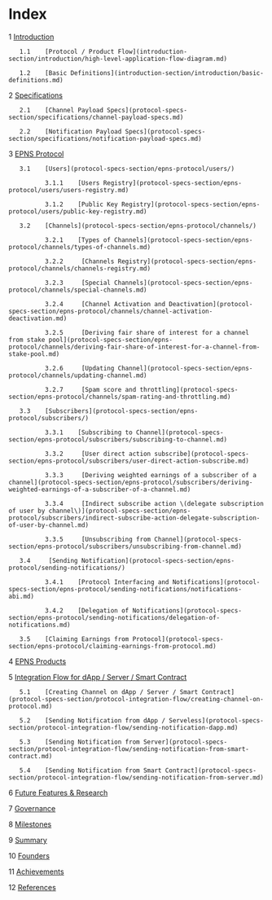 # Index

1    [Introduction](introduction-section/introduction/)

       1.1    [Protocol / Product Flow](introduction-section/introduction/high-level-application-flow-diagram.md)

       1.2    [Basic Definitions](introduction-section/introduction/basic-definitions.md)

2    [Specifications](protocol-specs-section/specifications/)

       2.1    [Channel Payload Specs](protocol-specs-section/specifications/channel-payload-specs.md)

       2.2    [Notification Payload Specs](protocol-specs-section/specifications/notification-payload-specs.md)

3    [EPNS Protocol](protocol-specs-section/epns-protocol/)

       3.1    [Users](protocol-specs-section/epns-protocol/users/)

              3.1.1    [Users Registry](protocol-specs-section/epns-protocol/users/users-registry.md)

              3.1.2    [Public Key Registry](protocol-specs-section/epns-protocol/users/public-key-registry.md)

       3.2    [Channels](protocol-specs-section/epns-protocol/channels/)

              3.2.1    [Types of Channels](protocol-specs-section/epns-protocol/channels/types-of-channels.md)

              3.2.2     [Channels Registry](protocol-specs-section/epns-protocol/channels/channels-registry.md)

              3.2.3     [Special Channels](protocol-specs-section/epns-protocol/channels/special-channels.md)

              3.2.4     [Channel Activation and Deactivation](protocol-specs-section/epns-protocol/channels/channel-activation-deactivation.md)

              3.2.5     [Deriving fair share of interest for a channel from stake pool](protocol-specs-section/epns-protocol/channels/deriving-fair-share-of-interest-for-a-channel-from-stake-pool.md)

              3.2.6     [Updating Channel](protocol-specs-section/epns-protocol/channels/updating-channel.md)

              3.2.7     [Spam score and throttling](protocol-specs-section/epns-protocol/channels/spam-rating-and-throttling.md)

       3.3    [Subscribers](protocol-specs-section/epns-protocol/subscribers/)

              3.3.1    [Subscribing to Channel](protocol-specs-section/epns-protocol/subscribers/subscribing-to-channel.md)

              3.3.2     [User direct action subscribe](protocol-specs-section/epns-protocol/subscribers/user-direct-action-subscribe.md)

              3.3.3     [Deriving weighted earnings of a subscriber of a channel](protocol-specs-section/epns-protocol/subscribers/deriving-weighted-earnings-of-a-subscriber-of-a-channel.md)

              3.3.4     [Indirect subscribe action \(delegate subscription of user by channel\)](protocol-specs-section/epns-protocol/subscribers/indirect-subscribe-action-delegate-subscription-of-user-by-channel.md)

              3.3.5     [Unsubscribing from Channel](protocol-specs-section/epns-protocol/subscribers/unsubscribing-from-channel.md)

       3.4     [Sending Notification](protocol-specs-section/epns-protocol/sending-notifications/)

              3.4.1    [Protocol Interfacing and Notifications](protocol-specs-section/epns-protocol/sending-notifications/notifications-abi.md)

              3.4.2    [Delegation of Notifications](protocol-specs-section/epns-protocol/sending-notifications/delegation-of-notifications.md)

       3.5    [Claiming Earnings from Protocol](protocol-specs-section/epns-protocol/claiming-earnings-from-protocol.md)

4    [EPNS Products](protocol-specs-section/the-epns-product.md)

5    [Integration Flow for dApp / Server / Smart Contract](protocol-specs-section/protocol-integration-flow/)

       5.1    [Creating Channel on dApp / Server / Smart Contract](protocol-specs-section/protocol-integration-flow/creating-channel-on-protocol.md)

       5.2    [Sending Notification from dApp / Serveless](protocol-specs-section/protocol-integration-flow/sending-notification-dapp.md)

       5.3    [Sending Notification from Server](protocol-specs-section/protocol-integration-flow/sending-notification-from-smart-contract.md)

       5.4    [Sending Notification from Smart Contract](protocol-specs-section/protocol-integration-flow/sending-notification-from-server.md)

6    [Future Features & Research](protocol-specs-section/future-features-research.md)

7    [Governance](governance-section/governance.md)

8     [Milestones](milestones-section/milestones.md)

9    [Summary](summary-section/summary.md)

10    [Founders](team-and-acheivements-section/founders.md)

11    [Achievements](team-and-acheivements-section/achievements.md)

12    [References](references-section/references.md)



